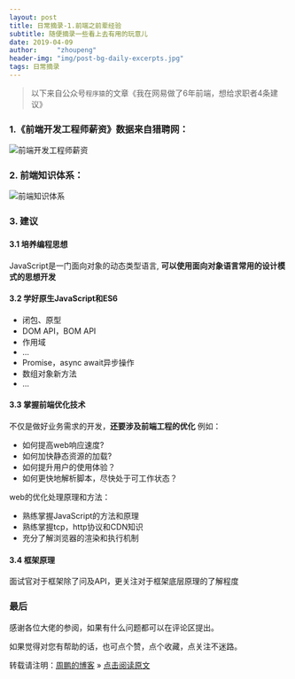 ```yaml
---
layout: post
title: 日常摘录-1.前端之前辈经验
subtitle: 随便摘录一些看上去有用的玩意儿
date: 2019-04-09 
author:     "zhoupeng"
header-img: "img/post-bg-daily-excerpts.jpg"
tags: 日常摘录
---
```


>以下来自公众号`程序猿`的文章《我在网易做了6年前端，想给求职者4条建议》

### 1.《前端开发工程师薪资》数据来自猎聘网：

![前端开发工程师薪资](/my-blog/img/posts/daily_excerpts/salary.png)

### 2. 前端知识体系：

![前端知识体系](/my-blog/img/posts/daily_excerpts/mind_map.png)
 
### 3. 建议

#### 3.1 培养编程思想

JavaScript是一门面向对象的动态类型语言, **可以使用面向对象语言常用的设计模式的思想开发**

#### 3.2 学好原生JavaScript和ES6

* 闭包、原型
* DOM API，BOM API
* 作用域
* ...
* Promise，async await异步操作
* 数组对象新方法
* ...

#### 3.3 掌握前端优化技术

不仅是做好业务需求的开发，**还要涉及前端工程的优化**
例如：

* 如何提高web响应速度?
* 如何加快静态资源的加载?
* 如何提升用户的使用体验？
* 如何更快地解析脚本，尽快处于可工作状态？
  
web的优化处理原理和方法：

* 熟练掌握JavaScript的方法和原理
* 熟练掌握tcp，http协议和CDN知识
* 充分了解浏览器的渲染和执行机制

#### 3.4 框架原理

面试官对于框架除了问及API，更关注对于框架底层原理的了解程度

### 最后

感谢各位大佬的参阅，如果有什么问题都可以在评论区提出。

如果觉得对您有帮助的话，也可点个赞，点个收藏，点关注不迷路。

转载请注明：[周鹏的博客](https://ttypzhoupeng.github.io/my-blog) » [点击阅读原文](https://ttypzhoupeng.github.io/my-blog/2019/04/09/daily_excerpt/)

